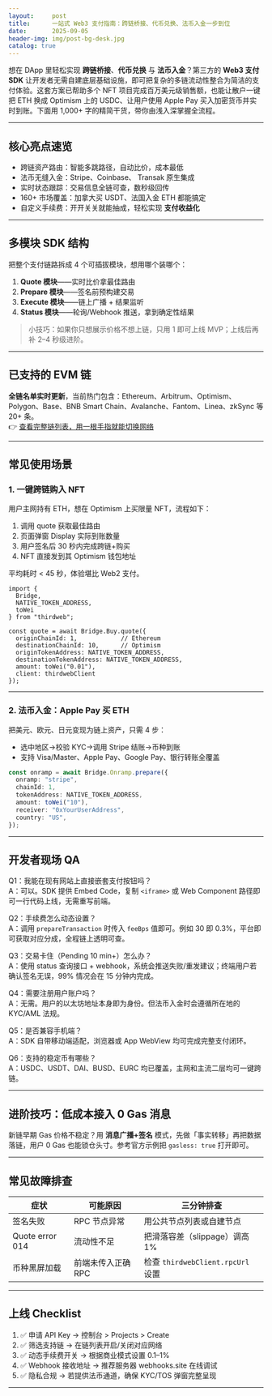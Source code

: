 ```yaml
---
layout:     post
title:      一站式 Web3 支付指南：跨链桥接、代币兑换、法币入金一步到位
date:       2025-09-05
header-img: img/post-bg-desk.jpg
catalog: true
---
```


想在 DApp 里轻松实现 **跨链桥接**、**代币兑换** 与 **法币入金**？第三方的 **Web3 支付 SDK** 让开发者无需自建底层基础设施，即可把复杂的多链流动性整合为简洁的支付体验。这套方案已帮助多个 NFT 项目完成百万美元级销售额，也能让散户一键把 ETH 换成 Optimism 上的 USDC、让用户使用 Apple Pay 买入加密货币并实时到账。下面用 1,000+ 字的精简干货，带你由浅入深掌握全流程。

---

## 核心亮点速览

- 跨链资产路由：智能多跳路径，自动比价，成本最低  
- 法币无缝入金：Stripe、Coinbase、 Transak 原生集成  
- 实时状态跟踪：交易信息全链可查，数秒级回传  
- 160+ 市场覆盖：加拿大买 USDT、法国入金 ETH 都能搞定  
- 自定义手续费：开开关关就能抽成，轻松实现 **支付收益化**

---

## 多模块 SDK 结构

把整个支付链路拆成 4 个可插拔模块，想用哪个装哪个：

1. **Quote 模块**——实时比价拿最佳路由  
2. **Prepare 模块**——签名前预构建交易  
3. **Execute 模块**——链上广播 + 结果监听  
4. **Status 模块**——轮询/Webhook 推送，拿到确定性结果  

> 小技巧：如果你只想展示价格不想上链，只用 1 即可上线 MVP；上线后再补 2–4 秒级进阶。

---

## 已支持的 EVM 链

**全链名单实时更新**，当前热门包含：Ethereum、Arbitrum、Optimism、Polygon、Base、BNB Smart Chain、Avalanche、Fantom、Linea、zkSync 等 20+ 条。  
👉 [查看完整链列表，用一根手指就能切换网络](https://okxdog.com/)

---

## 常见使用场景

### 1. 一键跨链购入 NFT

用户主网持有 ETH，想在 Optimism 上买限量 NFT，流程如下：

1. 调用 quote 获取最佳路由  
2. 页面弹窗 Display 实际到账数量  
3. 用户签名后 30 秒内完成跨链+购买  
4. NFT 直接发到其 Optimism 钱包地址  

平均耗时 < 45 秒，体验堪比 Web2 支付。

```solidity
import {
  Bridge,
  NATIVE_TOKEN_ADDRESS,
  toWei
} from "thirdweb";

const quote = await Bridge.Buy.quote({
  originChainId: 1,            // Ethereum
  destinationChainId: 10,      // Optimism
  originTokenAddress: NATIVE_TOKEN_ADDRESS,
  destinationTokenAddress: NATIVE_TOKEN_ADDRESS,
  amount: toWei("0.01"),
  client: thirdwebClient
});
```

---

### 2. 法币入金：Apple Pay 买 ETH

把美元、欧元、日元变现为链上资产，只需 4 步：

- 选中地区→校验 KYC→调用 Stripe 结账→币种到账  
- 支持 Visa/Master、Apple Pay、Google Pay、银行转账全覆盖

```ts
const onramp = await Bridge.Onramp.prepare({
  onramp: "stripe",
  chainId: 1,
  tokenAddress: NATIVE_TOKEN_ADDRESS,
  amount: toWei("10"),
  receiver: "0xYourUserAddress",
  country: "US",
});
```

---

## 开发者现场 QA

Q1：我能在现有网站上直接嵌套支付按钮吗？  
A：可以。SDK 提供 Embed Code，复制 `<iframe>` 或 Web Component 路径即可一行代码上线，无需重写前端。

Q2：手续费怎么动态设置？  
A：调用 `prepareTransaction` 时传入 `feeBps` 值即可。例如 30 即 0.3%，平台即可获取对应分成，全程链上透明可查。

Q3：交易卡住（Pending 10 min+）怎么办？  
A：使用 status 查询接口 + webhook，系统会推送失败/重发建议；终端用户若确认签名无误，99% 情况会在 15 分钟内完成。

Q4：需要注册用户账户吗？  
A：无需。用户的以太坊地址本身即为身份。但法币入金时会遵循所在地的 KYC/AML 法规。

Q5：是否兼容手机端？  
A：SDK 自带移动端适配，浏览器或 App WebView 均可完成完整支付闭环。

Q6：支持的稳定币有哪些？  
A：USDC、USDT、DAI、BUSD、EURC 均已覆盖，主网和主流二层均可一键跨链。

---

## 进阶技巧：低成本接入 0 Gas 消息

新链早期 Gas 价格不稳定？用 **消息广播+签名** 模式，先做「事实转移」再把数据落链，用户 0 Gas 也能锁仓头寸。参考官方示例把 `gasless: true` 打开即可。

---

## 常见故障排查

| 症状 | 可能原因 | 三分钟排查 |
|---|---|---|
| 签名失败 | RPC 节点异常 | 用公共节点列表或自建节点 |
| Quote error 014 | 流动性不足 | 把滑落容差（slippage）调高 1% |
| 币种黑屏加载 | 前端未传入正确 RPC | 检查 `thirdwebClient.rpcUrl` 设置 |

---

## 上线 Checklist

1. ✅ 申请 API Key → 控制台 > Projects > Create  
2. ✅ 筛选支持链 → 在链列表开启/关闭对应网络  
3. ✅ 动态手续费开关 → 根据商业模式设置 0.1–1%  
4. ✅ Webhook 接收地址 → 推荐服务器 webhooks.site 在线调试  
5. ✅ 隐私合规 → 若提供法币通道，确保 KYC/TOS 弹窗完整呈现  

---